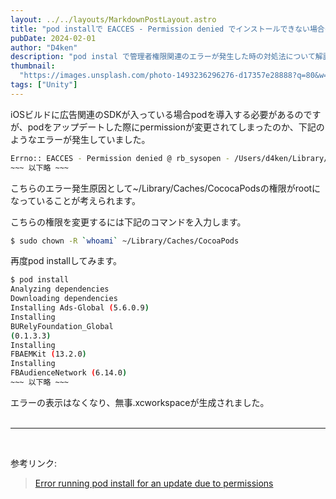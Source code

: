 ```yaml
---
layout: ../../layouts/MarkdownPostLayout.astro
title: "pod installで EACCES - Permission denied でインストールできない場合の対処方法"
pubDate: 2024-02-01
author: "D4ken"
description: "pod instal で管理者権限関連のエラーが発生した時の対処法について解説します。"
thumbnail:
  "https://images.unsplash.com/photo-1493236296276-d17357e28888?q=80&w=1742&auto=format&fit=crop&ixlib=rb-4.0.3&ixid=M3wxMjA3fDB8MHxwaG90by1wYWdlfHx8fGVufDB8fHx8fA%3D%3D"
tags: ["Unity"]
---
```


iOSビルドに広告関連のSDKが入っている場合podを導入する必要があるのですが、podをアップデートした際にpermissionが変更されてしまったのか、下記のようなエラーが発生していました。
```bash
Errno:: EACCES - Permission denied @ rb_sysopen - /Users/d4ken/Library/Caches/CocoaPods/Pods/VERSION
~~~ 以下略 ~~~
```
こちらのエラー発生原因として~/Library/Caches/CococaPodsの権限がrootになっていることが考えられます。

こちらの権限を変更するには下記のコマンドを入力します。
```bash
$ sudo chown -R `whoami` ~/Library/Caches/CocoaPods
```
再度pod installしてみます。
```bash
$ pod install
Analyzing dependencies
Downloading dependencies
Installing Ads-Global (5.6.0.9)
Installing
BURelyFoundation_Global
(0.1.3.3)
Installing
FBAEMKit (13.2.0)
Installing
FBAudienceNetwork (6.14.0)
~~~ 以下略 ~~~
```


エラーの表示はなくなり、無事.xcworkspaceが生成されました。  
<br>
___
<br>

参考リンク:
>[Error running pod install for an update due to permissions](https://stackoverflow.com/questions/19956425/error-running-pod-install-for-an-update-due-to-permissions)